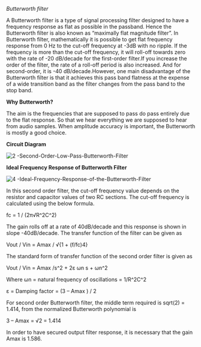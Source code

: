*Butterworth filter*

A Butterworth filter is a type of signal processing filter designed to have a frequency response as flat as possible in the passband. Hence the Butterworth filter is also known as “maximally flat magnitude filter”. In Butterworth filter, mathematically it is possible to get flat frequency response from 0 Hz to the cut-off frequency at -3dB with no ripple. If the frequency is more than the cut-off frequency, it will roll-off towards zero with the rate of -20 dB/decade for the first-order filter.If you increase the order of the filter, the rate of a roll-off period is also increased. And for second-order, it is -40 dB/decade.However, one main
disadvantage of the Butterworth filter is that it achieves this pass band flatness at the expense
of a wide transition band as the filter changes from the pass band to the stop band.

**Why Butterworth?**

The aim is the frequencies that are supposed to pass do pass entirely due to the flat response. So that we hear everything we are supposed to hear from audio samples.
When amplitude accuracy is important, the Butterworth is mostly a good choice.

**Circuit Diagram**

![2 -Second-Order-Low-Pass-Butterworth-Filter](https://user-images.githubusercontent.com/97295669/217611291-8e3fc637-3fcd-463e-b266-1b164169cabb.jpg)

**Ideal Frequency Response of Butterworth Filter**

![4 -Ideal-Frequency-Response-of-the-Butterworth-Filter](https://user-images.githubusercontent.com/97295669/217613571-c362d534-d20c-403c-9e47-9842d118a1f4.jpg)

In this second order filter, the cut-off frequency value depends on the resistor and capacitor values of two RC sections. The cut-off frequency is calculated using the below formula.

fc = 1 / (2π√R^2C^2)

The gain rolls off at a rate of 40dB/decade and this response is shown in slope -40dB/decade. The transfer function of the filter can be given as

Vout / Vin = Amax / √{1 + (f/fc)4}

The standard form of transfer function of the second order filter is given as

Vout / Vin = Amax /s^2 + 2ε ωn s + ωn^2

Where ωn = natural frequency of oscillations = 1/R^2C^2

ε = Damping factor = (3 – Amax ) / 2

For second order Butterworth filter, the middle term required is sqrt(2) = 1.414, from the normalized Butterworth polynomial is

3 – Amax = √2 = 1.414

In order to have secured output filter response, it is necessary that the gain Amax is 1.586.

